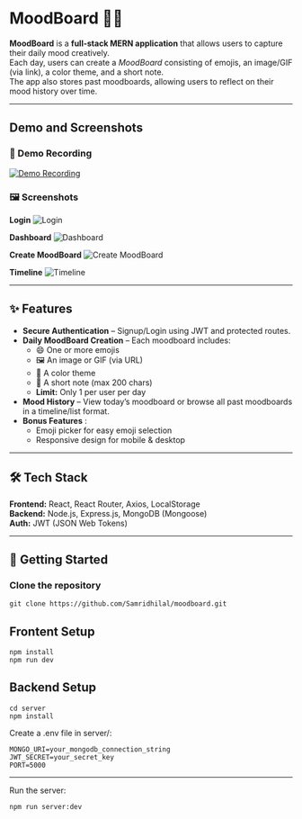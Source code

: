 # **MoodBoard** 🎨😄

**MoodBoard** is a **full-stack MERN application** that allows users to capture their daily mood creatively.  
Each day, users can create a *MoodBoard* consisting of emojis, an image/GIF (via link), a color theme, and a short note.  
The app also stores past moodboards, allowing users to reflect on their mood history over time.  

---

## Demo and Screenshots

### 🎥 Demo Recording
[![Demo Recording](https://drive.google.com/uc?export=view&id=13oAn87kBy_8VHUBzEqHOjSiGmzxvwboT)](https://drive.google.com/file/d/13oAn87kBy_8VHUBzEqHOjSiGmzxvwboT/view?usp=sharing)

### 🖼 Screenshots
**Login**
![Login](https://drive.google.com/uc?export=view&id=1DLbk7OKSK0ODE_aXP_1Hd4uAiLrzNIvo)

**Dashboard**
![Dashboard](https://drive.google.com/uc?export=view&id=1XzSm7xkSBv4I6WyFpzGriHeRnyPfg2Gs)

**Create MoodBoard**
![Create MoodBoard](https://drive.google.com/uc?export=view&id=1i3olgTh67clbu3254Q9f0VmBF7jY58hi)

**Timeline**
![Timeline](https://drive.google.com/uc?export=view&id=1zzJjEjI5hhAI_mfNtadSBjf5RUlYI3fh)

---

## ✨ Features
- **Secure Authentication** – Signup/Login using JWT and protected routes.  
- **Daily MoodBoard Creation** – Each moodboard includes:
  - 😄 One or more emojis  
  - 🖼️ An image or GIF (via URL)  
  - 🎨 A color theme  
  - 📝 A short note (max 200 chars)  
  - **Limit:** Only 1 per user per day  
- **Mood History** – View today’s moodboard or browse all past moodboards in a timeline/list format.  
- **Bonus Features** :
  - Emoji picker for easy emoji selection  
  - Responsive design for mobile & desktop  

---

## 🛠 Tech Stack
**Frontend:** React, React Router, Axios, LocalStorage  
**Backend:** Node.js, Express.js, MongoDB (Mongoose)  
**Auth:** JWT (JSON Web Tokens)   

---

## 🚀 Getting Started

### Clone the repository
```
git clone https://github.com/Samridhilal/moodboard.git
```
## Frontent Setup
```
npm install
npm run dev
```

## Backend Setup
```
cd server
npm install
```

Create a .env file in server/:
```
MONGO_URI=your_mongodb_connection_string
JWT_SECRET=your_secret_key
PORT=5000
```
---

Run the server:
```
npm run server:dev
```
